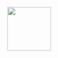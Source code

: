 <p>
  <img src = "https://github.com/Hitesh910/calculator_app/assets/154861495/12aeeffe-f32f-4e95-979d-eeafe0eb20c0"height="100"/>



</p>
